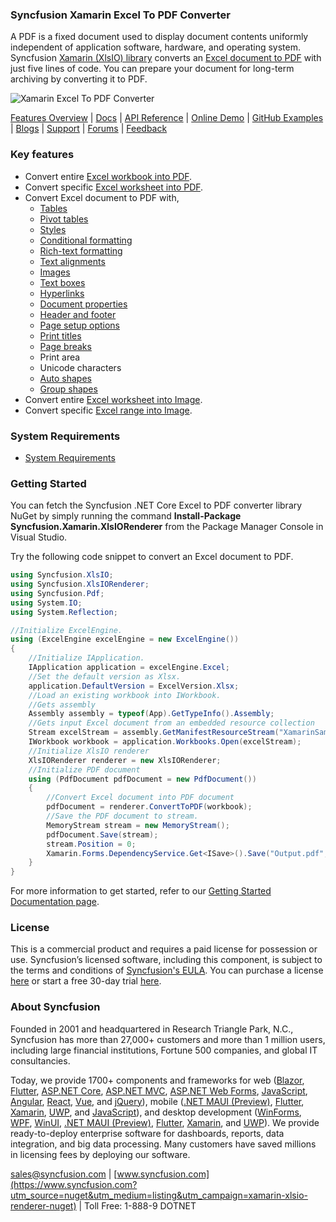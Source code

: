 ### Syncfusion Xamarin Excel To PDF Converter
A PDF is a fixed document used to display document contents uniformly independent of application software, hardware, and operating system. Syncfusion [Xamarin (XlsIO) library](https://www.syncfusion.com/excel-framework/xamarin?utm_source=nuget&utm_medium=listing&utm_campaign=xamarin-xlsio-renderer-nuget) converts an [Excel document to PDF](https://www.syncfusion.com/excel-framework/net/excel-to-pdf-conversion?utm_source=nuget&utm_medium=listing&utm_campaign=xamarin-xlsio-renderer-nuget) with just five lines of code. You can prepare your document for long-term archiving by converting it to PDF.

![Xamarin Excel To PDF Converter](https://cdn.syncfusion.com/nuget-readme/fileformats/net-excel-to-pdf.png)

[Features Overview](https://www.syncfusion.com/excel-framework/net/excel-to-pdf-conversion?utm_source=nuget&utm_medium=listing&utm_campaign=xamarin-xlsio-renderer-nuget) | [Docs](https://help.syncfusion.com/file-formats/xlsio/excel-to-pdf-conversion?utm_source=nuget&utm_medium=listing&utm_campaign=xamarin-xlsio-renderer-nuget) | [API Reference](https://help.syncfusion.com/cr/file-formats/Syncfusion.ExcelToPdfConverter.html?utm_source=nuget&utm_medium=listing&utm_campaign=xamarin-xlsio-renderer-nuget) | [Online Demo](https://ej2.syncfusion.com/aspnetcore/XlsIO/ExcelToPDF#/bootstrap5?utm_source=nuget&utm_medium=listing&utm_campaign=xamarin-xlsio-renderer-nuget) | [GitHub Examples](https://github.com/SyncfusionExamples/XlsIO-Examples/tree/master/Excel%20to%20PDF?utm_source=nuget&utm_medium=listing&utm_campaign=xamarin-xlsio-renderer-nuget) | [Blogs](https://www.syncfusion.com/blogs/?utm_source=nuget&utm_medium=listing&utm_campaign=xamarin-xlsio-renderer-nuget&s=excel) | [Support](https://support.syncfusion.com/create?utm_source=nuget&utm_medium=listing&utm_campaign=xamarin-xlsio-renderer-nuget) | [Forums](https://www.syncfusion.com/forums?utm_source=nuget&utm_medium=listing&utm_campaign=xamarin-xlsio-renderer-nuget) | [Feedback](https://www.syncfusion.com/feedback/xamarin-forms?utm_source=nuget&utm_medium=listing&utm_campaign=xamarin-xlsio-renderer-nuget)

### Key features
* Convert entire [Excel workbook into PDF](https://help.syncfusion.com/file-formats/xlsio/excel-to-pdf-conversion#workbook-to-pdf?utm_source=nuget&utm_medium=listing&utm_campaign=xamarin-xlsio-renderer-nuget).
* Convert specific [Excel worksheet into PDF](https://help.syncfusion.com/file-formats/xlsio/excel-to-pdf-conversion#worksheet-to-pdf?utm_source=nuget&utm_medium=listing&utm_campaign=xamarin-xlsio-renderer-nuget).
* Convert Excel document to PDF with,
  * [Tables](https://help.syncfusion.com/file-formats/xlsio/working-with-excel-tables?utm_source=nuget&utm_medium=listing&utm_campaign=xamarin-xlsio-renderer-nuget)
  * [Pivot tables](https://help.syncfusion.com/file-formats/xlsio/working-with-pivot-tables?utm_source=nuget&utm_medium=listing&utm_campaign=xamarin-xlsio-renderer-nuget)
  * [Styles](https://help.syncfusion.com/file-formats/xlsio/working-with-cell-or-range-formatting#create-a-style?utm_source=nuget&utm_medium=listing&utm_campaign=xamarin-xlsio-renderer-nuget)
  * [Conditional formatting](https://help.syncfusion.com/file-formats/xlsio/working-with-conditional-formatting?utm_source=nuget&utm_medium=listing&utm_campaign=xamarin-xlsio-renderer-nuget)
  * [Rich-text formatting](https://help.syncfusion.com/file-formats/xlsio/working-with-cell-or-range-formatting#rich-text-formatting?utm_source=nuget&utm_medium=listing&utm_campaign=xamarin-xlsio-renderer-nuget)
  * [Text alignments](https://help.syncfusion.com/file-formats/xlsio/working-with-cell-or-range-formatting#apply-cell-text-alignment?utm_source=nuget&utm_medium=listing&utm_campaign=xamarin-xlsio-renderer-nuget)
  * [Images](https://help.syncfusion.com/file-formats/xlsio/working-with-pictures?utm_source=nuget&utm_medium=listing&utm_campaign=xamarin-xlsio-renderer-nuget)
  * [Text boxes](https://help.syncfusion.com/file-formats/xlsio/working-with-drawing-objects#text-box?utm_source=nuget&utm_medium=listing&utm_campaign=xamarin-xlsio-renderer-nuget)
  * [Hyperlinks](https://help.syncfusion.com/file-formats/xlsio/worksheet-cells-manipulation#hyperlinks?utm_source=nuget&utm_medium=listing&utm_campaign=xamarin-xlsio-renderer-nuget)
  * [Document properties](https://www.syncfusion.com/kb/8441/add-custom-properties-into-excel-document?utm_source=nuget&utm_medium=listing&utm_campaign=xamarin-xlsio-renderer-nuget)
  * [Header and footer](https://www.syncfusion.com/kb/1933/add-excel-headers-and-footers-in-c-vb-net?utm_source=nuget&utm_medium=listing&utm_campaign=xamarin-xlsio-renderer-nuget)
  * [Page setup options](https://help.syncfusion.com/file-formats/xlsio/working-with-excel-worksheet#page-setup-settings?utm_source=nuget&utm_medium=listing&utm_campaign=xamarin-xlsio-renderer-nuget)
  * [Print titles](https://help.syncfusion.com/file-formats/xlsio/working-with-excel-worksheet#page-setup-settings?utm_source=nuget&utm_medium=listing&utm_campaign=xamarin-xlsio-renderer-nuget)
  * [Page breaks](https://help.syncfusion.com/file-formats/xlsio/working-with-excel-worksheet#page-setup-settings?utm_source=nuget&utm_medium=listing&utm_campaign=xamarin-xlsio-renderer-nuget)
  * Print area
  * Unicode characters
  * [Auto shapes](https://help.syncfusion.com/file-formats/xlsio/working-with-drawing-objects#autoshapes?utm_source=nuget&utm_medium=listing&utm_campaign=xamarin-xlsio-renderer-nuget)
  * [Group shapes](https://help.syncfusion.com/file-formats/xlsio/working-with-drawing-objects#group-shapes?utm_source=nuget&utm_medium=listing&utm_campaign=xamarin-xlsio-renderer-nuget)
* Convert entire [Excel worksheet into Image](https://help.syncfusion.com/file-formats/xlsio/worksheet-to-image-conversion?utm_source=nuget&utm_medium=listing&utm_campaign=xamarin-xlsio-renderer-nuget).
* Convert specific [Excel range into Image](https://help.syncfusion.com/file-formats/xlsio/worksheet-to-image-conversion?utm_source=nuget&utm_medium=listing&utm_campaign=xamarin-xlsio-renderer-nuget).

### System Requirements

* [System Requirements](https://help.syncfusion.com/file-formats/installation-and-upgrade/system-requirements?utm_source=nuget&utm_medium=listing&utm_campaign=xamarin-xlsio-renderer-nuget)

### Getting Started

You can fetch the Syncfusion .NET Core Excel to PDF converter library NuGet by simply running the command **Install-Package Syncfusion.Xamarin.XlsIORenderer** from the Package Manager Console in Visual Studio.

Try the following code snippet to convert an Excel document to PDF.

```csharp
using Syncfusion.XlsIO;
using Syncfusion.XlsIORenderer;
using Syncfusion.Pdf;
using System.IO;
using System.Reflection;

//Initialize ExcelEngine.
using (ExcelEngine excelEngine = new ExcelEngine())
{
    //Initialize IApplication.
    IApplication application = excelEngine.Excel;
    //Set the default version as Xlsx.
    application.DefaultVersion = ExcelVersion.Xlsx;
    //Load an existing workbook into IWorkbook.
    //Gets assembly
    Assembly assembly = typeof(App).GetTypeInfo().Assembly;
    //Gets input Excel document from an embedded resource collection
    Stream excelStream = assembly.GetManifestResourceStream("XamarinSample.Sample.xlsx");
    IWorkbook workbook = application.Workbooks.Open(excelStream);
    //Initialize XlsIO renderer
    XlsIORenderer renderer = new XlsIORenderer;
    //Initialize PDF document
    using (PdfDocument pdfDocument = new PdfDocument())
    {
        //Convert Excel document into PDF document
        pdfDocument = renderer.ConvertToPDF(workbook);
        //Save the PDF document to stream.
        MemoryStream stream = new MemoryStream();
        pdfDocument.Save(stream);
        stream.Position = 0;
        Xamarin.Forms.DependencyService.Get<ISave>().Save("Output.pdf", "application/pdf", stream);
    }
}
```

For more information to get started, refer to our [Getting Started Documentation page](https://help.syncfusion.com/file-formats/xlsio/getting-started-create-excel-file-csharp-vbnet?utm_source=nuget&utm_medium=listing&utm_campaign=xamarin-xlsio-renderer-nuget).

### License

This is a commercial product and requires a paid license for possession or use. Syncfusion’s licensed software, including this component, is subject to the terms and conditions of [Syncfusion's EULA](https://www.syncfusion.com/eula/es/?utm_source=nuget&utm_medium=listing&utm_campaign=xamarin-xlsio-renderer-nuget). You can purchase a license [here](https://www.syncfusion.com/sales/products?utm_source=nuget&utm_medium=listing&utm_campaign=xamarin-xlsio-renderer-nuget) or start a free 30-day trial [here](https://www.syncfusion.com/account/manage-trials/start-trials?utm_source=nuget&utm_medium=listing&utm_campaign=xamarin-xlsio-renderer-nuget).

### About Syncfusion

Founded in 2001 and headquartered in Research Triangle Park, N.C., Syncfusion has more than 27,000+ customers and more than 1 million users, including large financial institutions, Fortune 500 companies, and global IT consultancies.
 
Today, we provide 1700+ components and frameworks for web ([Blazor](https://www.syncfusion.com/blazor-components?utm_source=nuget&utm_medium=listing&utm_campaign=xamarin-xlsio-renderer-nuget), [Flutter](https://www.syncfusion.com/flutter-widgets?utm_source=nuget&utm_medium=listing&utm_campaign=xamarin-xlsio-renderer-nuget), [ASP.NET Core](https://www.syncfusion.com/aspnet-core-ui-controls?utm_source=nuget&utm_medium=listing&utm_campaign=xamarin-xlsio-renderer-nuget), [ASP.NET MVC](https://www.syncfusion.com/aspnet-mvc-ui-controls?utm_source=nuget&utm_medium=listing&utm_campaign=xamarin-xlsio-renderer-nuget), [ASP.NET Web Forms](https://www.syncfusion.com/jquery/aspnet-webforms-ui-controls?utm_source=nuget&utm_medium=listing&utm_campaign=xamarin-xlsio-renderer-nuget), [JavaScript](https://www.syncfusion.com/javascript-ui-controls?utm_source=nuget&utm_medium=listing&utm_campaign=xamarin-xlsio-renderer-nuget), [Angular](https://www.syncfusion.com/angular-ui-components?utm_source=nuget&utm_medium=listing&utm_campaign=xamarin-xlsio-renderer-nuget), [React](https://www.syncfusion.com/react-ui-components?utm_source=nuget&utm_medium=listing&utm_campaign=xamarin-xlsio-renderer-nuget), [Vue](https://www.syncfusion.com/vue-ui-components?utm_source=nuget&utm_medium=listing&utm_campaign=xamarin-xlsio-renderer-nuget), and [jQuery](https://www.syncfusion.com/jquery-ui-widgets?utm_source=nuget&utm_medium=listing&utm_campaign=xamarin-xlsio-renderer-nuget)), mobile ([.NET MAUI (Preview)](https://www.syncfusion.com/maui-controls?utm_source=nuget&utm_medium=listing&utm_campaign=xamarin-xlsio-renderer-nuget), [Flutter](https://www.syncfusion.com/flutter-widgets?utm_source=nuget&utm_medium=listing&utm_campaign=xamarin-xlsio-renderer-nuget), [Xamarin](https://www.syncfusion.com/xamarin-ui-controls?utm_source=nuget&utm_medium=listing&utm_campaign=xamarin-xlsio-renderer-nuget), [UWP](https://www.syncfusion.com/uwp-ui-controls?utm_source=nuget&utm_medium=listing&utm_campaign=xamarin-xlsio-renderer-nuget), and [JavaScript](https://www.syncfusion.com/javascript-ui-controls?utm_source=nuget&utm_medium=listing&utm_campaign=xamarin-xlsio-renderer-nuget)), and desktop development ([WinForms](https://www.syncfusion.com/winforms-ui-controls?utm_source=nuget&utm_medium=listing&utm_campaign=xamarin-xlsio-renderer-nuget), [WPF](https://www.syncfusion.com/wpf-controls?utm_source=nuget&utm_medium=listing&utm_campaign=xamarin-xlsio-renderer-nuget), [WinUI](https://www.syncfusion.com/winui-controls?utm_source=nuget&utm_medium=listing&utm_campaign=xamarin-xlsio-renderer-nuget), [.NET MAUI (Preview)](https://www.syncfusion.com/maui-controls?utm_source=nuget&utm_medium=listing&utm_campaign=xamarin-xlsio-renderer-nuget), [Flutter](https://www.syncfusion.com/flutter-widgets?utm_source=nuget&utm_medium=listing&utm_campaign=xamarin-xlsio-renderer-nuget), [Xamarin](https://www.syncfusion.com/xamarin-ui-controls?utm_source=nuget&utm_medium=listing&utm_campaign=xamarin-xlsio-renderer-nuget), and [UWP](https://www.syncfusion.com/uwp-ui-controls?utm_source=nuget&utm_medium=listing&utm_campaign=xamarin-xlsio-renderer-nuget)). We provide ready-to-deploy enterprise software for dashboards, reports, data integration, and big data processing. Many customers have saved millions in licensing fees by deploying our software.

[sales@syncfusion.com](mailto:sales@syncfusion.com?Subject=Syncfusion%20Xamarin.Forms%20XlsIORenderer-%20NuGet) | [www.syncfusion.com](https://www.syncfusion.com?utm_source=nuget&utm_medium=listing&utm_campaign=xamarin-xlsio-renderer-nuget) | Toll Free: 1-888-9 DOTNET